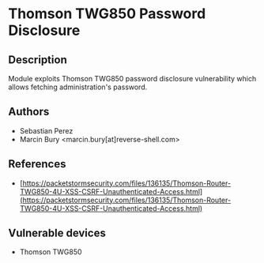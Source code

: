 # Thomson TWG850 Password Disclosure

## Description
Module exploits Thomson TWG850 password disclosure vulnerability which allows fetching administration's password.

## Authors
* Sebastian Perez
* Marcin Bury <marcin.bury[at]reverse-shell.com>

## References
* [https://packetstormsecurity.com/files/136135/Thomson-Router-TWG850-4U-XSS-CSRF-Unauthenticated-Access.html](https://packetstormsecurity.com/files/136135/Thomson-Router-TWG850-4U-XSS-CSRF-Unauthenticated-Access.html)

## Vulnerable devices
* Thomson TWG850
